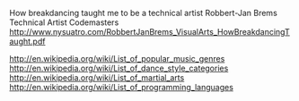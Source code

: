 How breakdancing taught me to be a technical artist
Robbert-Jan Brems
Technical Artist Codemasters
http://www.nysuatro.com/RobbertJanBrems_VisualArts_HowBreakdancingTaught.pdf



http://en.wikipedia.org/wiki/List_of_popular_music_genres
http://en.wikipedia.org/wiki/List_of_dance_style_categories
http://en.wikipedia.org/wiki/List_of_martial_arts
http://en.wikipedia.org/wiki/List_of_programming_languages
